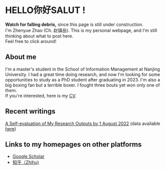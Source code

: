 # HELLO你好SALUT !
**Watch for falling debris,** since this page is still under construction. \
I'm Zhenyue Zhao (Ch. 赵镇岳). This is my personal webpage, and I'm still thinking about what to post here. \
Feel free to click around!

## About me
I'm a master's student in the School of Information Management at Nanjing University. I had a great time doing research, and now I'm looking for some opportunities to study as a PhD student after graduating in 2023. I'm also a big boxing fan but a terrible boxer. I fought three bouts yet won only one of them. \
If you're interested, here is my [CV](/assets/CV.pdf).

## Recent writings
[A Self-evaluation of My Research Outputs by 1 August 2022](/assets/evl.pdf) (data available [here](/assets/data.zip))

## Links to my homepages on other platforms
- [Google Scholar](https://scholar.google.com/citations?user=9jOy3v4AAAAJ&hl=en)
- [知乎（Zhihu)](https://www.zhihu.com/people/zhao-zhen-yue-37/posts)
